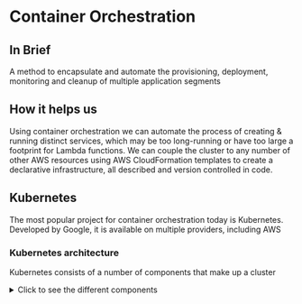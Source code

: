 # Container Orchestration

## In Brief

A method to encapsulate and automate the provisioning, deployment, monitoring and cleanup of multiple application segments

## How it helps us

Using container orchestration we can automate the process of creating & running distinct services, which may be too long-running or have too large a footprint for Lambda functions. We can couple the cluster to any number of other AWS resources using AWS CloudFormation templates to create a declarative infrastructure, all described and version controlled in code.

## Kubernetes

The most popular project for container orchestration today is Kubernetes. Developed by Google, it is available on multiple providers, including AWS

### Kubernetes architecture

Kubernetes consists of a number of components that make up a cluster

<details>
<summary>Click to see the different components</summary>

- Nodes:

  - The bare metal or VPS server, which we are running our services on.

- Pod: The smallest unit of a k8s cluster

  - Provides and abstraction layer over the container
  - Usually runs with one application container per Pod
  - Pods are ephemeral, they will be destroyed and remade depending on resources and state
  - Each pod gets its own IP address. When they die they are assigned a new one

- Service

  - Provides a permanent IP address for pods within the cluster
  - Can be external or internal types depending on what kind of access we want to allow
  - External services types are known as Ingress types, which allow routing to services with things like SSL and domain to IP mapping

- ConfigMap

  - Config maps allow for storage of things like service URLs and names
  - These maps are attached to pods to allow them to access the data within
  - For example, we have a db service with the name 'postgres-db' and a Node application. We can store that db name within the ConfigMap, attach it to the Node pod and use it from there without baking the name or connection string of the DB into our Node application.
  - Credential data, which needs to be secure, can be stored in special type of ConfigMap called a Secret

- Volume

  - Volumes attach to pods to allow persistent storage of data
  - Because pods are ephemeral, if we were to store something in the filesystem of the pod and the pod were to be destroyed, that data would not be persisted.
  - To make sure we can keep that data, we create mountable volumes within our cluster. These point to local or external storage (in AWS terms, this might be an EBS/EFS/S3 instance)

- Deployment

  - Deployments are blueprints that indicate how a Pod should be created, including it's application image, services and any ConfigMaps or secrets attached to it.
  - This allows us to construct replicas of pods in an automatic and predictable way.
  - For example, if we have a Deployment with a Node application, accessible via an Ingress service and connected to a DB service, we can replicate this blueprint across Nodes.
  - The Deployment configuration dictates how many replicas we want at any given time and how they should be updated. This means we can configure it in such a way that we have zero-downtime deployments as well as automated spinning up of containers to deal with load or cover crashes.

- StatefulSets

  - These act like deployments but for stateful applications, like database containers.
  - They allow replication but also ensure that state read/write actions are synchronised, so we don't end up with data inconsistencies when replicating or destroying stateful pods.

  </details>
